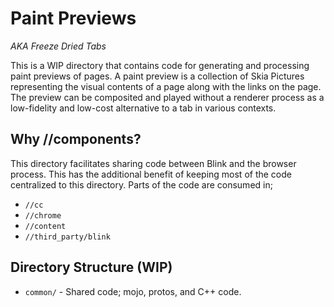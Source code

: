 # Paint Previews

_AKA Freeze Dried Tabs_

This is a WIP directory that contains code for generating and processing paint
previews of pages. A paint preview is a collection of Skia Pictures representing
the visual contents of a page along with the links on the page. The preview can
be composited and played without a renderer process as a low-fidelity and
low-cost alternative to a tab in various contexts.

## Why //components?

This directory facilitates sharing code between Blink and the browser
process. This has the additional benefit of keeping most of the code
centralized to this directory. Parts of the code are consumed in;

* `//cc`
* `//chrome`
* `//content`
* `//third_party/blink`

## Directory Structure (WIP)

* `common/` - Shared code; mojo, protos, and C++ code.
